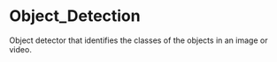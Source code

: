 # Object_Detection
Object detector that identifies the classes of the objects in an image or video.
